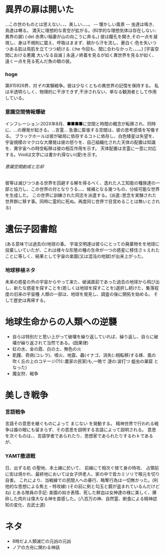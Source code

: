 # 異界の扉は開いた

...この世のものとは思えない、、、美しい、、、。
-- 懐かしい風景 --
虫達は鳴き、鳥達は囀る。
満天に理想的な青空が拡がる。(科学的な理想気体は存在しない::異界の扉) (:del 赤黒い稲妻が山の向こうに奔る。)
彼は瞳孔を開き,その一点を凝視し、身は不規則に震え、呼吸はままず、額から汗を流し、蒼白く:色を失いつつある肌は鳥肌を立てつつ続ける.
{:he 今回も、間に合わなかった、、、。}
[宇宙空間における悪魔 大いなる自滅 ]
永遠ノ終着を見るが如く異世界を見るが如く、遠く一点を見る死んだ魚の眼の彼。

### hoge
第815926界、対*それ*実験戦争。彼は少なくともの異世界の記憶を保持する。
私は半透明らしく、物理的に干渉できず,干渉されない、単なる観測者として作用している。

### 意識空間情報爆破
インフレーション:202X年8月、■■■■に空間と時間の概念が転移され、同時に、...の爆発が起きる。...言霊...
急激に膨張する空間は、彼の思考感情を写像する。
ブラックホールは彼が破局に依存するコトに依存し、白色矮星は失望を、宇宙規模のマクロな大爆発は彼の怒りを、自己組織化された天体の配置は知識を、異宇宙への時空転移は彼の相互作用を示す。
天体配置は言霊に一意に対応する。Voidは文字には書かれ得ないi(愛)を示す。

###### 意識空間創成と忘却
彼等は滅びつつある世界を回避する解を得るべく、逸れた人工知能の種族達の一部と協力し、この世界の対となりうる、、、候補となる幾つもの、分岐可能な世界を生成した。
この世界に訓練された同志を派遣する。(派遣::思念を実験された世界群に移す事。同時に霊的に死ぬ。再度同じ世界で目覚めることは無いとされる)



# 遺伝子図書館
(ある意味では過去の)地球の事。
宇宙文明達は彼らにとっての廃棄物をを地球に投棄しいていたが、これは様々な形態の種の生命が一つの惑星に移住さｓえれたことに等しく、結果として宇宙の楽園(又は混沌の地獄)が出来上がった。

### 地球移植ネタ
未来の惑星の外の宇宙からやって来た、破滅直前であった過去の地球から飛び出し、新たな惑星を探すことを(若しくは地球を探すことを)選択し続けた、集落程度の旧来の宇宙種 人類の一部は、地球を発見し、調査の後に開拓を始める。
そして歴史は再帰する。

# 地球生命からの人類への逆襲
- 自らは特別だと思い上がって破壊を繰り返していれば、繰り返し、自らに破壊が繰り返されて当然である。(因果律)
- 虹の水、金の霞、白の土、無色の火
- 飢饉、奇病(コレラ)、噴火、地震、蟲(イナゴ、消失(::相転移)する蜂、風の吹く丘の上のコテージ(?)(::農家の民家)も,一晩で 漣の:波打つ 蛆虫の巣窟 となった)
- 魔女狩、戦争

# 美しき戦争
### 言語戦争
言語その意思を継ぐものによって まじない を発動する。
精神世界で行われる戦争は誰の眼にも留まらず、その意思を説明する言語によって説明される。
意思を次ぐものは、、言語学者であられたり、思想家であられたりするわｋであるが、

### YAMT撤退戦
日、出ずる処 の聖地、本土線に於いて、
前線にて相次ぐ捨て身の特攻、
占領前に街は焼かれ、最終地においては女子供老人、家の中で皆カミソリで喉元を切り自害。
これにより、当戦線での民間人への暴行、略奪行為は一切無かった。(利他的な思想による焦土・特攻線)
(その前に剣と勾玉と鏡が盗まれているんだけどね)
とある隊員の手記: 楽園の如き表情、死した鮮血は女神達の様に美しく、爆砕した肉片は偉大なる神を直感した。(八百万の神、自然霊、断食による精神認知の変化、古武士道)

#

# ネタ
- 8時だよ人類滅亡の元凶の元凶
- ノアの方舟に関わる神話

